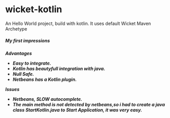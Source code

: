 # wicket-kotlin
<p>
	An Hello World project, build with kotlin.
	It uses default Wicket Maven Archetype
</p>
<p>
<h5>My first impressions<h5>
</p>
Advantages
<ul>
	<li>Easy to integrate.</li>
	<li>Kotlin has beautyfull integration with java.</li>
	<li>Null Safe.</li>
	<li>Netbeans has a Kotlin plugin.</li>
</ul>	
Issues
<ul>
  <li>Netbeans, SLOW autocomplete.</li>
  <li>The main method is not detected by netbeans,so i had to create a java class StartKotlin.java to Start Application, it was very easy.</li>
</ul>
